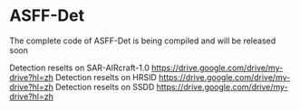 # ASFF-Det
The complete code of ASFF-Det is being compiled and will be released soon

Detection reselts on SAR-AIRcraft-1.0 https://drive.google.com/drive/my-drive?hl=zh
Detection reselts on HRSID https://drive.google.com/drive/my-drive?hl=zh
Detection reselts on SSDD https://drive.google.com/drive/my-drive?hl=zh
